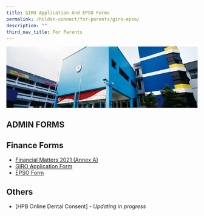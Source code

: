 ```yaml
---
title: GIRO Application And EPSO Forms
permalink: /hildan-connect/for-parents/giro-epso/
description: ""
third_nav_title: For Parents
---
```

![](/images/Information/Admin%20Forms%20Banner.jpg)


ADMIN FORMS
-----------

Finance Forms
-------------

*   [Financial Matters 2021 (Annex A)](/files/Finance%20Matters%20(Annex%20A).pdf)
*   [GIRO Application Form](/files/GIRO_Application_Form_Nov20.pdf)
*   [EPSO Form](/files/EPSO%20Application_Form_Sep19.pdf)

Others
------

*   [HPB Online Dental Consent] - *Updating in progress*